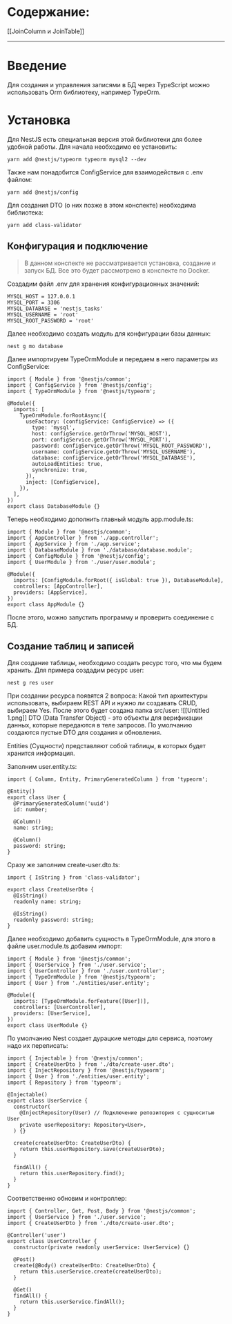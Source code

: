 # Содержание:
[[JoinColumn и JoinTable]]

---
# Введение
Для создания и управления записями в БД через TypeScript можно использовать Orm библиотеку, например TypeOrm.
# Установка
Для NestJS есть специальная версия этой библиотеки для более удобной работы. Для начала необходимо ее установить:
```tsx
yarn add @nestjs/typeorm typeorm mysql2 --dev
```

Также нам понадобится ConfigService для взаимодействия с .env файлом:
```tsx
yarn add @nestjs/config
```

Для создания DTO (о них позже в этом конспекте) необходима библиотека:
```tsx
yarn add class-validator
```
## Конфигурация и подключение

> В данном конспекте не рассматривается установка, создание и запуск БД. Все это будет рассмотрено в конспекте по Docker.

Создадим файл .env для хранения конфигурационных значений:
```tsx
MYSQL_HOST = 127.0.0.1
MYSQL_PORT = 3306
MYSQL_DATABASE = 'nestjs_tasks'
MYSQL_USERNAME = 'root'
MYSQL_ROOT_PASSWORD = 'root'
```

Далее необходимо создать модуль для конфигурации базы данных:
```tsx
nest g mo database
```

Далее импортируем TypeOrmModule и передаем в него параметры из ConfigService:
```tsx
import { Module } from '@nestjs/common';
import { ConfigService } from '@nestjs/config';
import { TypeOrmModule } from '@nestjs/typeorm';

@Module({
  imports: [
    TypeOrmModule.forRootAsync({
      useFactory: (configService: ConfigService) => ({
        type: 'mysql',
        host: configService.getOrThrow('MYSQL_HOST'),
        port: configService.getOrThrow('MYSQL_PORT'),
        password: configService.getOrThrow('MYSQL_ROOT_PASSWORD'),
        username: configService.getOrThrow('MYSQL_USERNAME'),
        database: configService.getOrThrow('MYSQL_DATABASE'),
        autoLoadEntities: true,
        synchronize: true,
      }),
      inject: [ConfigService],
    }),
  ],
})
export class DatabaseModule {}

```

Теперь необходимо дополнить главный модуль app.module.ts:
```tsx
import { Module } from '@nestjs/common';
import { AppController } from './app.controller';
import { AppService } from './app.service';
import { DatabaseModule } from './database/database.module';
import { ConfigModule } from '@nestjs/config';
import { UserModule } from './user/user.module';

@Module({
  imports: [ConfigModule.forRoot({ isGlobal: true }), DatabaseModule],
  controllers: [AppController],
  providers: [AppService],
})
export class AppModule {}

```
После этого, можно запустить программу и проверить соединение с БД.
## Создание таблиц и записей
Для создание таблицы, необходимо создать ресурс того, что мы будем хранить. Для примера создадим ресурс user:
```tsx
nest g res user
```

При создании ресурса появятся 2 вопроса: Какой тип архитектуры использовать, выбираем REST API и нужно ли создавать CRUD, выбираем Yes.
После этого будет создана папка src/user:
![[Untitled 1.png]]
DTO (Data Transfer Object) - это объекты для верификации данных, которые передаются в теле запросов. По умолчанию создаются пустые DTO для создания и обновления.

Entities (Сущности) представляют собой таблицы, в которых будет хранится информация.

Заполним user.entity.ts:
```tsx
import { Column, Entity, PrimaryGeneratedColumn } from 'typeorm';

@Entity()
export class User {
  @PrimaryGeneratedColumn('uuid')
  id: number;

  @Column()
  name: string;

  @Column()
  password: string;
}

```

Сразу же заполним create-user.dto.ts:
```tsx
import { IsString } from 'class-validator';

export class CreateUserDto {
  @IsString()
  readonly name: string;

  @IsString()
  readonly password: string;
}

```

Далее необходимо добавить сущность в TypeOrmModule, для этого в файле user.module.ts добавим импорт:
```tsx
import { Module } from '@nestjs/common';
import { UserService } from './user.service';
import { UserController } from './user.controller';
import { TypeOrmModule } from '@nestjs/typeorm';
import { User } from './entities/user.entity';

@Module({
  imports: [TypeOrmModule.forFeature([User])],
  controllers: [UserController],
  providers: [UserService],
})
export class UserModule {}

```

По умолчанию Nest создает дурацкие методы для сервиса, поэтому надо их переписать:
```tsx
import { Injectable } from '@nestjs/common';
import { CreateUserDto } from './dto/create-user.dto';
import { InjectRepository } from '@nestjs/typeorm';
import { User } from './entities/user.entity';
import { Repository } from 'typeorm';

@Injectable()
export class UserService {
  constructor(
    @InjectRepository(User) // Подключение репозитория с сущноситью User
    private userRepository: Repository<User>,
  ) {}

  create(createUserDto: CreateUserDto) {
    return this.userRepository.save(createUserDto);
  }

  findAll() {
    return this.userRepository.find();
  }
}

```

Соответственно обновим и контроллер:
```tsx
import { Controller, Get, Post, Body } from '@nestjs/common';
import { UserService } from './user.service';
import { CreateUserDto } from './dto/create-user.dto';

@Controller('user')
export class UserController {
  constructor(private readonly userService: UserService) {}

  @Post()
  create(@Body() createUserDto: CreateUserDto) {
    return this.userService.create(createUserDto);
  }

  @Get()
  findAll() {
    return this.userService.findAll();
  }
}

```